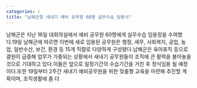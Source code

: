 ```yaml
---
categories: c
title: "남해군청 새내기 예비 공무원 60명 실무수습 임용식"
---
```

남해군은 지난 16일 대회의실에서 예비 공무원 60명에게 실무수습 임용장을 수여했다.19일 남해군에 따르면 이번에 새로 임용된 공무원은 행정, 세무, 사회복지, 공업, 농업, 일반수산, 보건, 환경 등 15개 직렬로 다양하게 구성됐다.남해군은 육아휴직 등으로 결원이 급증해 업무가 가중되는 상황에서 새내기 공무원들이 조직에 큰 활력을 불어놓을 것으로 기대하고 있다.이들은 앞으로 일정기간의 수습기간을 거친 후 정식임용 될 예정이다.또한 19일부터 2주간 새내기 예비공무원을 위한 맞춤형 교육을 마련해 추진할 계획이며, 조직생활에 좀 더